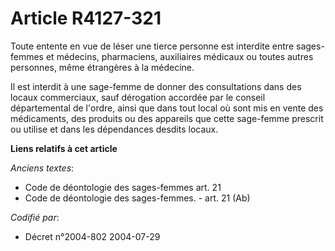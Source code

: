 # Article R4127-321

Toute entente en vue de léser une tierce personne est interdite entre sages-femmes et médecins, pharmaciens, auxiliaires
médicaux ou toutes autres personnes, même étrangères à la médecine.

Il est interdit à une sage-femme de donner des consultations dans des locaux commerciaux, sauf dérogation accordée par le
conseil départemental de l'ordre, ainsi que dans tout local où sont mis en vente des médicaments, des produits ou des
appareils que cette sage-femme prescrit ou utilise et dans les dépendances desdits locaux.

**Liens relatifs à cet article**

_Anciens textes_:

  - Code de déontologie des sages-femmes art. 21
  - Code de déontologie des sages-femmes. - art. 21 (Ab)

_Codifié par_:

  - Décret n°2004-802 2004-07-29
